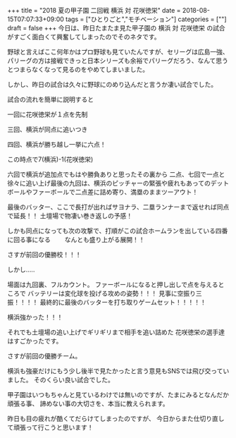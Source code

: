 +++
title = "2018 夏の甲子園 二回戦 横浜 対 花咲徳栄"
date = 2018-08-15T07:07:33+09:00
tags = ["ひとりごと","モチベーション"]
categories = [""]
draft = false
+++
今日は、昨日たまたま見た甲子園の 横浜 対 花咲徳栄 の試合がすごく面白くて興奮してしまったのでそのネタです。


野球と言えばここ何年かはプロ野球も見ていたんですが、セリーグは広島一強、パリーグの方は接戦できっと日本シリーズも余裕でパリーグだろう、なんて思うとつまらなくなって見るのをやめてしまいました。

しかし、昨日の試合は久々に野球にのめり込んだと言うか凄い試合でした。

試合の流れを簡単に説明すると

一回に花咲徳栄が１点を先制

三回、横浜が同点に追いつき

四回、横浜が勝ち越し一挙に六点！

この時点で7(横浜)-1(花咲徳栄)

六回で横浜が追加点でもはや勝負ありと思ったその裏から
二点、七回で一点と徐々に追い上げ最後の九回は、横浜のピッチャーの緊張や疲れもあってのデットボールやファーボールで二点差に詰め寄り、満塁のままツーアウト！

最後のバッター、ここで長打が出ればサヨナラ、二塁ランナーまで返せれば同点で延長！！
土壇場で物凄い巻き返しの予感！

しかも同点になっても次の攻撃で、打順がこの試合ホームランを出している四番に回る事になる　　
なんとも盛り上がる展開！！

さすが前回の優勝校！！！

しかし.....

場面は九回裏、フルカウント。
ファーボールになると押し出しで点を与えるところで バッテリーは変化球を投げる攻めの姿勢！！！
見事に空振り三振！！！！
最終的に最後のバッターを打ち取りゲームセット！！！！！

横浜強かった！！！

それでも土壇場の追い上げでギリギリまで相手を追い詰めた
花咲徳栄の選手達はすごかったです。

さすが前回の優勝チーム。

横浜も強豪だけにもう少し後半で見たかったと言う意見もSNSでは飛び交っていました。
そのくらい良い試合でした。

甲子園はいつもちゃんと見ているわけでは無いのですが、たまにみるとなんだか頑張る事、
諦めない事の大切さを、本当に教えられます。

昨日も目の疲れが酷くてだらけてしまったのですが、
今日からまた仕切り直して頑張って行こうと思います！
